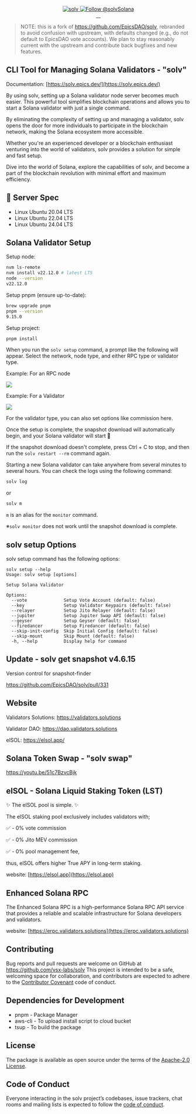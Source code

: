<p align="center">
  <a href="https://solv.epics.dev/">
    <img src="https://solv-storage.validators.solutions/ogp.jpg" alt="solv" />
  </a>

  <a href="https://twitter.com/intent/follow?screen_name=solvSolana">
    <img src="https://img.shields.io/twitter/follow/solvSolana.svg?label=Follow%20@solvSolana" alt="Follow @solvSolana" />
  </a>
  <br/>
  <a aria-label="npm version" href="https://www.npmjs.com/package/@vsx-labs/solv">
    <img alt="" src="https://badgen.net/npm/v/@vsx-labs/solv">
  </a>
  <a aria-label="Downloads Number" href="https://www.npmjs.com/package/@vsx-labs/solv">
    <img alt="" src="https://badgen.net/npm/dt/@vsx-labs/solv">
  </a>
  <a aria-label="License" href="https://github.com/vsx-labs/solv/blob/master/LICENSE.txt">
    <img alt="" src="https://badgen.net/badge/license/Apache/blue">
  </a>
    <a aria-label="Code of Conduct" href="https://github.com/vsx-labs/solv/blob/master/CODE_OF_CONDUCT.md">
    <img alt="" src="https://img.shields.io/badge/Contributor%20Covenant-2.1-4baaaa.svg">
  </a>
</p>

> NOTE: this is a fork of https://github.com/EpicsDAO/solv, rebranded to avoid
> confusion with upstream, with defaults changed (e.g., do not default to
> EpicsDAO vote accounts).  We plan to stay reasonably current with the upstream
> and contribute back bugfixes and new features.

## CLI Tool for Managing Solana Validators - "solv"

Documentation: [https://solv.epics.dev/](https://solv.epics.dev/)

By using solv, setting up a Solana validator node server becomes much easier. This powerful tool simplifies blockchain operations and allows you to start a Solana validator with just a single command.

By eliminating the complexity of setting up and managing a validator, solv opens the door for more individuals to participate in the blockchain network, making the Solana ecosystem more accessible.

Whether you're an experienced developer or a blockchain enthusiast venturing into the world of validators, solv provides a solution for simple and fast setup.

Dive into the world of Solana, explore the capabilities of solv, and become a part of the blockchain revolution with minimal effort and maximum efficiency.

## 📖 Server Spec

- Linux Ubuntu 20.04 LTS
- Linux Ubuntu 22.04 LTS
- Linux Ubuntu 24.04 LTS

## Solana Validator Setup

Setup node:
```bash
nvm ls-remote
nvm install v22.12.0 # latest LTS
node --version
v22.12.0
```

Setup pnpm (ensure up-to-date):
```bash
brew upgrade pnpm
pnpm --version
9.15.0
```

Setup project:
```bash
pnpm install
```



When you run the `solv setup` command, a prompt like the following will appear.
Select the network, node type, and either RPC type or validator type.

Example: For an RPC node

![](https://storage.googleapis.com/epics-bucket/solv/assets/setup-rpc.png)

Example: For a Validator

![](https://storage.googleapis.com/epics-bucket/solv/assets/setup-jito-v.png)

For the validator type, you can also set options like commission here.

Once the setup is complete, the snapshot download will automatically begin,
and your Solana validator will start 🎊

If the snapshot download doesn't complete, press Ctrl + C to stop,
and then run the `solv restart --rm` command again.

Starting a new Solana validator can take anywhere from several minutes to several hours.
You can check the logs using the following command:

```bash
solv log
```

or

```bash
solv m
```

`m` is an alias for the `monitor` command.

※`solv monitor` does not work until the snapshot download is complete.

## solv setup Options

solv setup command has the following options:

```
solv setup --help
Usage: solv setup [options]

Setup Solana Validator

Options:
  --vote              Setup Vote Account (default: false)
  --key               Setup Validator Keypairs (default: false)
  --relayer           Setup Jito Relayer (default: false)
  --jupiter           Setup Jupiter Swap API (default: false)
  --geyser            Setup Geyser (default: false)
  --firedancer        Setup Firedancer (default: false)
  --skip-init-config  Skip Initial Config (default: false)
  --skip-mount        Skip Mount (default: false)
  -h, --help          Display help for command
```

## Update - solv get snapshot v4.6.15

Version control for snapshot-finder

https://github.com/EpicsDAO/solv/pull/331

## Website

Validators Solutions: https://validators.solutions

Validator DAO: https://dao.validators.solutions

elSOL: https://elsol.app/

## Solana Token Swap - "solv swap"

https://youtu.be/51c7BzvcBjk

## elSOL - Solana Liquid Staking Token (LST)

✨ The elSOL pool is simple. ✨

The elSOL staking pool exclusively includes validators with;

✅ - 0% vote commission

✅ - 0% Jito MEV commission

✅ - 0% pool management fee,

thus, elSOL offers higher True APY in long-term staking.

website: [https://elsol.app](https://elsol.app)

## Enhanced Solana RPC

The Enhanced Solana RPC is a high-performance Solana RPC API service that provides a reliable and scalable infrastructure for Solana developers and validators.

website: [https://erpc.validators.solutions](https://erpc.validators.solutions)

## Contributing

Bug reports and pull requests are welcome on GitHub at https://github.com/vsx-labs/solv This project is intended to be a safe, welcoming space for collaboration, and contributors are expected to adhere to the [Contributor Covenant](http://contributor-covenant.org) code of conduct.

## Dependencies for Development

- pnpm - Package Manager
- aws-cli - To upload install script to cloud bucket
- tsup - To build the package

## License

The package is available as open source under the terms of the [Apache-2.0 License](https://www.apache.org/licenses/LICENSE-2.0).

## Code of Conduct

Everyone interacting in the solv project’s codebases, issue trackers, chat rooms and mailing lists is expected to follow the [code of conduct](https://github.com/vsx-labs/solv/blob/master/CODE_OF_CONDUCT.md).
